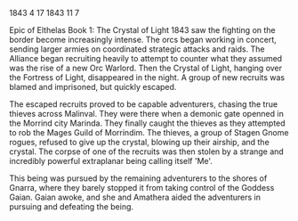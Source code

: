 1843
4
17
1843
11
7

Epic of Elthelas Book 1: The Crystal of Light
1843 saw the fighting on the border become increasingly intense.  The orcs began working in concert, sending larger armies on coordinated strategic attacks and raids.  The Alliance began recruiting heavily to attempt to counter what they assumed was the rise of a new Orc Warlord.  Then the Crystal of Light, hanging over the Fortress of Light, disappeared in the night.  A group of new recruits was blamed and imprisoned, but quickly escaped.  

The escaped recruits proved to be capable adventurers, chasing the true thieves across Malinval.  They were there when a demonic gate openned in the Morrind city Marinda.  They finally caught the thieves as they attempted to rob the Mages Guild of Morrindim.  The thieves, a group of Stagen Gnome rogues, refused to give up the crystal, blowing up their airship, and the crystal.  The corpse of one of the recruits was then stolen by a strange and incredibly powerful extraplanar being calling itself 'Me'.

This being was pursued by the remaining adventurers to the shores of Gnarra, where they barely stopped it from taking control of the Goddess Gaian.  Gaian awoke, and she and Amathera aided the adventurers in pursuing and defeating the being.